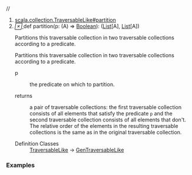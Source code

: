//
<ol>
<li><a href="https://www.scala-lang.org/api/2.12.3/scala/collection/immutable/List.html#partition(p:A=>Boolean):(Repr,Repr)">scala.collection.TraversableLike#partition</a></li>
<li name="scala.collection.TraversableLike#partition" visbl="pub" class="indented0 " data-isabs="false" fullcomment="yes" group="Ungrouped"> <a id="partition(p:A=>Boolean):(Repr,Repr)"></a><a id="partition((A)⇒Boolean):(List[A],List[A])"></a> <span class="permalink"> <a href="../../../scala/collection/immutable/List.html#partition(p:A=>Boolean):(Repr,Repr)" title="Permalink"> <i class="material-icons"></i> </a> </span> <span class="modifier_kind"> <span class="modifier"></span> <span class="kind">def</span> </span> <span class="symbol"> <span class="name">partition</span><span class="params">(<span name="p">p: (<span class="extype" name="scala.collection.immutable.List.A">A</span>) ⇒ <a href="../../Boolean.html" class="extype" name="scala.Boolean">Boolean</a></span>)</span><span class="result">: (<a href="" class="extype" name="scala.collection.immutable.List">List</a>[<span class="extype" name="scala.collection.immutable.List.A">A</span>], <a href="" class="extype" name="scala.collection.immutable.List">List</a>[<span class="extype" name="scala.collection.immutable.List.A">A</span>])</span> </span> <p class="shortcomment cmt">Partitions this traversable collection in two traversable collections according to a predicate.</p>
 <div class="fullcomment">
  <div class="comment cmt">
   <p>Partitions this traversable collection in two traversable collections according to a predicate. </p>
  </div>
  <dl class="paramcmts block">
   <dt class="param">
    p
   </dt>
   <dd class="cmt">
    <p>the predicate on which to partition.</p>
   </dd>
   <dt>
    returns
   </dt>
   <dd class="cmt">
    <p>a pair of traversable collections: the first traversable collection consists of all elements that satisfy the predicate <code>p</code> and the second traversable collection consists of all elements that don't. The relative order of the elements in the resulting traversable collections is the same as in the original traversable collection.</p>
   </dd>
  </dl>
  <dl class="attributes block"> 
   <dt>
    Definition Classes
   </dt>
   <dd>
    <a href="../TraversableLike.html" class="extype" name="scala.collection.TraversableLike">TraversableLike</a> → 
    <a href="../GenTraversableLike.html" class="extype" name="scala.collection.GenTraversableLike">GenTraversableLike</a>
   </dd>
  </dl>
 </div> </li>
        </ol>


### Examples




